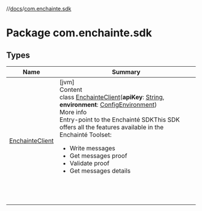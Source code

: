 //[docs](../index.md)/[com.enchainte.sdk](index.md)



# Package com.enchainte.sdk  


## Types  
  
|  Name|  Summary| 
|---|---|
| <a name="com.enchainte.sdk/EnchainteClient///PointingToDeclaration/"></a>[EnchainteClient](-enchainte-client/index.md)| <a name="com.enchainte.sdk/EnchainteClient///PointingToDeclaration/"></a>[jvm]  <br>Content  <br>class [EnchainteClient](-enchainte-client/index.md)(**apiKey**: [String](https://kotlinlang.org/api/latest/jvm/stdlib/kotlin/-string/index.html), **environment**: [ConfigEnvironment](../com.enchainte.sdk.config.entity/-config-environment/index.md))  <br>More info  <br>Entry-point to the Enchainté SDKThis SDK offers all the features available in the Enchainté Toolset:<ul><li>Write messages</li><li>Get messages proof</li><li>Validate proof</li><li>Get messages details</li></ul>  <br><br><br>

